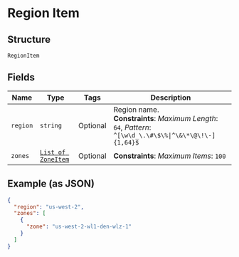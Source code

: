 
# Region Item

## Structure

`RegionItem`

## Fields

| Name | Type | Tags | Description |
|  --- | --- | --- | --- |
| `region` | `string` | Optional | Region name.<br>**Constraints**: *Maximum Length*: `64`, *Pattern*: `^[\w\d_\.\#\$\%\|^\&\*\@\!\-]{1,64}$` |
| `zones` | [`List of ZoneItem`](../../doc/models/zone-item.md) | Optional | **Constraints**: *Maximum Items*: `100` |

## Example (as JSON)

```json
{
  "region": "us-west-2",
  "zones": [
    {
      "zone": "us-west-2-wl1-den-wlz-1"
    }
  ]
}
```

